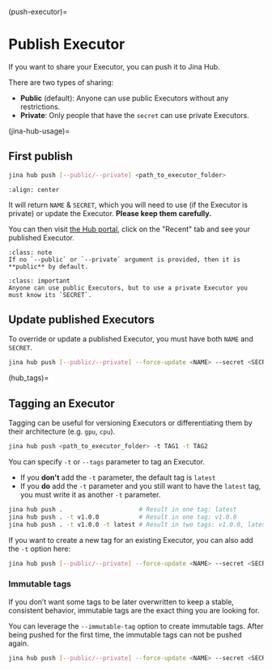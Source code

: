 (push-executor)=
# Publish Executor

If you want to share your Executor, you can push it to Jina Hub.

There are two types of sharing:
- **Public** (default): Anyone can use public Executors without any restrictions.
- **Private**: Only people that have the `secret` can use private Executors. 

(jina-hub-usage)=
## First publish

```bash
jina hub push [--public/--private] <path_to_executor_folder>
```

```{figure} screenshots/hub-push.gif
:align: center
```


It will return `NAME` & `SECRET`, which you will need to use (if the Executor is private) or update the Executor. **Please keep them carefully.**

You can then visit [the Hub portal](https://hub.jina.ai), click on the "Recent" tab and see your published Executor.

````{admonition} Note
:class: note
If no `--public` or `--private` argument is provided, then it is **public** by default.
````

````{admonition} Important
:class: important
Anyone can use public Executors, but to use a private Executor you must know its `SECRET`.
````


## Update published Executors

To override or update a published Executor, you must have both `NAME` and `SECRET`.

```bash
jina hub push [--public/--private] --force-update <NAME> --secret <SECRET> <path_to_executor_folder>
```

(hub_tags)=
## Tagging an Executor

Tagging can be useful for versioning Executors or differentiating them by their architecture (e.g. `gpu`, `cpu`).

```bash
jina hub push <path_to_executor_folder> -t TAG1 -t TAG2
```

You can specify `-t` or `--tags` parameter to tag an Executor.

- If you **don't** add the `-t` parameter, the default tag is `latest`
- If you **do** add the `-t` parameter and you still want to have the `latest` tag, you must write it as another `-t` parameter.

```bash
jina hub push .                     # Result in one tag: latest
jina hub push . -t v1.0.0           # Result in one tag: v1.0.0
jina hub push . -t v1.0.0 -t latest # Result in two tags: v1.0.0, latest
```

If you want to create a new tag for an existing Executor, you can also add the `-t` option here:

```bash
jina hub push [--public/--private] --force-update <NAME> --secret <SECRET> -t TAG <path_to_executor_folder>
```

### Immutable tags

If you don’t want some tags to be later overwritten to keep a stable, consistent behavior, 
immutable tags are the exact thing you are looking for.

You can leverage the `--immutable-tag` option to create immutable tags. 
After being pushed for the first time, the immutable tags can not be pushed again.

```bash
jina hub push [--public/--private] --force-update <NAME> --secret <SECRET> --immutable-tag <IMMUTABLE_TAG_1> --immutable-tag <IMMUTABLE_TAG_2> <path_to_executor_folder>
```